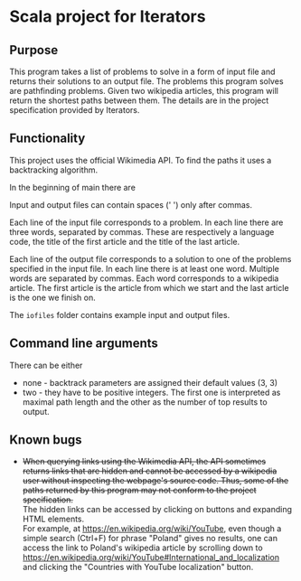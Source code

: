 # Scala project for Iterators

## Purpose

This program takes a list of problems to solve in a form of input file and returns their solutions to an output file.
The problems this program solves are pathfinding problems. Given two wikipedia articles, this program will return
the shortest paths between them. The details are in the project specification provided by Iterators.

## Functionality

This project uses the official Wikimedia API. To find the paths it uses a backtracking algorithm.

In the beginning of main there are 

Input and output files can contain spaces (' ') only after commas.

Each line of the input file corresponds to a problem. In each line there are three words,
separated by commas. These are respectively a language code, the title of the first article and
the title of the last article.

Each line of the output file corresponds to a solution to one of the problems specified in the input file.
In each line there is at least one word. Multiple words are separated by commas.
Each word corresponds to a wikipedia article. The first article is the article from which we start and the last
article is the one we finish on.

The `iofiles` folder contains example input and output files.

## Command line arguments

There can be either
    
  * none - backtrack parameters are assigned their default values (3, 3)
  * two  - they have to be positive integers. The first one is interpreted as maximal path length and
           the other as the number of top results to output.

## Known bugs

 - ~~When querying links using the Wikimedia API, the API sometimes returns links that are hidden and cannot be
accessed by a wikipedia user without inspecting the webpage's source code.
Thus, some of the paths returned by this program may not conform to the project specification.~~ <br>
The hidden links can be accessed by clicking on buttons and expanding HTML elements.<br>
For example, at https://en.wikipedia.org/wiki/YouTube, even though a simple search (Ctrl+F)
for phrase "Poland" gives no results, one can access the link to Poland's wikipedia article by scrolling 
down to https://en.wikipedia.org/wiki/YouTube#International_and_localization and clicking the
"Countries with YouTube localization" button.